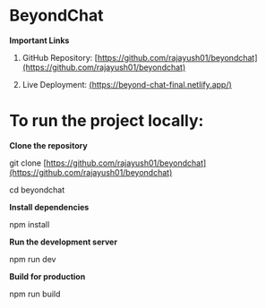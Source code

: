 # BeyondChat

**Important Links**

1. GitHub Repository: [https://github.com/rajayush01/beyondchat](https://github.com/rajayush01/beyondchat)

2. Live Deployment: [(https://beyond-chat-final.netlify.app/)](https://beyond-chat-final.netlify.app/)

# To run the project locally:
**Clone the repository**


  git clone [https://github.com/rajayush01/beyondchat](https://github.com/rajayush01/beyondchat)

  cd beyondchat

**Install dependencies**

  npm install

**Run the development server**

  npm run dev

**Build for production**

  npm run build
